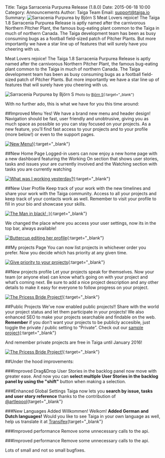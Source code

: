 Title: Taiga Sarracenia Purpurea Release (1.8.0)
Date: 2015-06-18 10:00
Category: Announcements
Author: Taiga Team
Email: support@taiga.io
Summary: ![Sarracenia Purpurea by Björn S](https://c1.staticflickr.com/9/8832/18269121388_e3b3efb602_k.jpg) Meat Lovers rejoice! The Taiga 1.8 Sarracenia Purpurea Release is aptly named after the carnivorous Northern Pitcher Plant, the famous bug-eating plant common to the Taiga in much of northern Canada. The Taiga development team has been as busy consuming bugs as a football field-sized patch of Pitcher Plants. But more importantly we have a star line up of features that will surely have you cheering with us.

Meat Lovers rejoice! The Taiga 1.8 Sarracenia Purpurea Release is aptly named after the carnivorous Northern Pitcher Plant, the famous bug-eating plant common to the Taiga in much of northern Canada. The Taiga development team has been as busy consuming bugs as a football field-sized patch of Pitcher Plants. But more importantly we have a star line up of features that will surely have you cheering with us.

![Sarracenia Purpurea by Björn S](https://c1.staticflickr.com/9/8832/18269121388_e3b3efb602_k.jpg)
<small>Photo by [Björn S](https://flic.kr/p/tQo2iw "See Björn S profile"){:target="_blank"}</small>

With no further ado, this is what we have for you this time around:

##Improved Menu
Yes! We have a brand new menu and header design! Navigation should be fast, user friendly and unobtrusive, giving you as much space as possible so you can stay focused on your projects. As a new feature, you’ll find fast access to your projects and to your profile (more below!) or even to the support pages.

[![New Menu!](/images/2015-06-18_changelog180/new-menus.png)](/images/2015-06-18_changelog180/new-menus.png){:target="_blank"}

##New Home Page
Logged-in users can now enjoy a new home page with a new dashboard featuring the Working On section that shows user stories, tasks and issues your are currently involved and the Watching section with tasks you are currently watching

[![What was I working yesterday?](/images/2015-06-18_changelog180/home-page.png)](/images/2015-06-18_changelog180/home-page.png){:target="_blank"}

##New User Profile
Keep track of your work with the new timelines and share your work with the Taiga community. Access to all your projects and keep track of your contacts work as well. Remember to visit your profile to fill in your bio and showcase your skills.

[![The Man in black! :)](/images/2015-06-18_changelog180/user_profile.png)](/images/2015-06-18_changelog180/user_profile.png){:target="_blank"}

We changed the place where you access your user settings, now its in the top bar, always available!

[![Buttercup editing her profile](/images/2015-06-18_changelog180/my_profile_edition.png)](/images/2015-06-18_changelog180/my_profile_edition.png){:target="_blank"}

##My projects Page
You can now list projects in whichever order you prefer. Now you decide which has priority at any given time.

[![Give priority to your projects](/images/2015-06-18_changelog180/my-projects.png)](/images/2015-06-18_changelog180/my-projects.png){:target="_blank"}

##New projects profile
Let your projects speak for themselves. Now your team (or anyone else) can know what’s going on with your project and what’s coming next. Be sure to add a nice project description and any other details to make it easy for everyone to follow progress on your project.

[![The Pricess Bride Project!](/images/2015-06-18_changelog180/project-profile.png)](/images/2015-06-18_changelog180/project-profile.png){:target="_blank"}

##Public Projects
We've now enabled public projects!! Share with the world your project status and let them participate in your projects! We also enhanced SEO to make your projects searchable and findable on the web. **Remember** if you don’t want your projects to be publicly accesible, just toggle the private / public setting to “Private”. Check out our [sample project](https://tree.taiga.io/project/imontoya-the-princess-bride/){:target="_blank"}

And remember private projects are free in Taiga until January 2016!

[![The Pricess Bride Project!](/images/2015-06-18_changelog180/public-project.png)](/images/2015-06-18_changelog180/public-project.png){:target="_blank"}

##Under the hood improvements:

###Improved Drag&Drop
User Stories in the backlog panel now move with greater ease. And now you can **select multiple User Stories in the backlog panel by using the "shift"** button when making a selection.

###Enhanced Global Settings
Taiga now lets you **search by issue, tasks and user story reference** thanks to the contribution of [@artlepool](https://github.com/artlepool){target="_blank"}

###New Languages Added
Willkommen! Welkom! **Added German and Dutch languages!** Would you like to see Taiga in your own language as well, help us translate it at [Transifex](https://www.transifex.com/organization/taiga-agile-llc/){target="_blank"}

###Improved performance
Remove some unnecessary calls to the api.

###Improved performance
Remove some unnecessary calls to the api.

Lots of small and not so small bugfixes.
